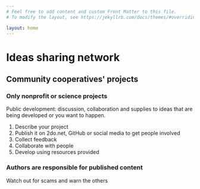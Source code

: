 ```yaml
---
# Feel free to add content and custom Front Matter to this file.
# To modify the layout, see https://jekyllrb.com/docs/themes/#overriding-theme-defaults

layout: home
---
```


# Ideas sharing network
## Community cooperatives' projects
### Only nonprofit **or** science projects
Public development: discussion, collaboration and supplies to ideas that are being developed or you want to happen.
1. Describe your project
2. Publish it on 2do.net, GitHub or social media to get people involved
3. Collect feedback
4. Collaborate with people 
5. Develop using resources provided 

### Authors are responsible for published content
Watch out for scams and warn the others